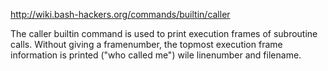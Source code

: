 http://wiki.bash-hackers.org/commands/builtin/caller

The caller builtin command is used to print execution frames of subroutine calls. Without giving a framenumber, the topmost execution frame information is printed ("who called me") wile linenumber and filename.
